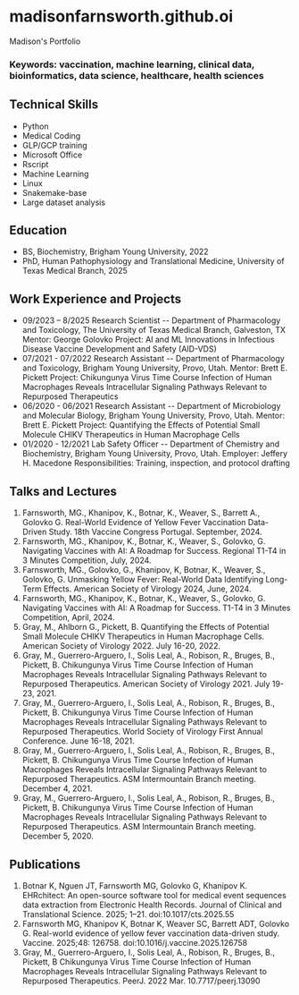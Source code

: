 # madisonfarnsworth.github.oi
Madison's Portfolio

### Keywords: vaccination, machine learning, clinical data, bioinformatics, data science, healthcare, health sciences
## Technical Skills
- Python
- Medical Coding
- GLP/GCP training
- Microsoft Office
- Rscript
- Machine Learning
- Linux
- Snakemake-base
- Large dataset analysis

## Education
- BS, Biochemistry, Brigham Young University, 2022
- PhD, Human Pathophysiology and Translational Medicine, University of Texas Medical Branch, 2025

## Work Experience and Projects
- 09/2023 – 8/2025	Research Scientist
-- Department of Pharmacology and Toxicology, The University of Texas Medical Branch, Galveston, TX 
Mentor: George Golovko
	Project: AI and ML Innovations in Infectious Disease Vaccine Development and Safety (AID-VDS)
- 07/2021 - 07/2022 Research Assistant 
-- Department of Pharmacology and Toxicology, Brigham Young University, Provo, Utah.
Mentor: Brett E. Pickett
	Project: Chikungunya Virus Time Course Infection of Human Macrophages Reveals Intracellular Signaling Pathways Relevant to Repurposed Therapeutics
- 06/2020 - 06/2021 Research Assistant 
-- Department of Microbiology and Molecular Biology, Brigham Young University, Provo, Utah.
Mentor: Brett E. Pickett
	Project: Quantifying the Effects of Potential Small Molecule CHIKV Therapeutics in Human Macrophage Cells
- 01/2020 - 12/2021	Lab Safety Officer 
-- Department of Chemistry and Biochemistry, Brigham Young University, Provo, Utah.
Employer: Jeffery H. Macedone
	Responsibilities: Training, inspection, and protocol drafting

## Talks and Lectures
1.	Farnsworth, MG., Khanipov, K., Botnar, K., Weaver, S., Barrett A., Golovko G. Real-World Evidence of Yellow Fever Vaccination Data-Driven Study. 18th Vaccine Congress Portugal. September, 2024.
2.	Farnsworth, MG., Khanipov, K., Botnar, K., Weaver, S., Golovko, G. Navigating Vaccines with AI: A Roadmap for Success. Regional T1-T4 in 3 Minutes Competition, July, 2024.
3.	Farnsworth, MG., Golovko, G., Khanipov, K, Botnar, K., Weaver, S., Golovko, G. Unmasking Yellow Fever: Real-World Data Identifying Long-Term Effects. American Society of Virology 2024, June, 2024.
4.	Farnsworth, MG., Khanipov, K., Botnar, K., Weaver, S., Golovko, G. Navigating Vaccines with AI: A Roadmap for Success. T1-T4 in 3 Minutes Competition, April, 2024.
5.	Gray, M., Ahlborn G., Pickett, B. Quantifying the Effects of Potential Small Molecule CHIKV Therapeutics in Human Macrophage Cells. American Society of Virology 2022. July 16-20, 2022.
6.	Gray, M., Guerrero-Arguero, I., Solis Leal, A., Robison, R., Bruges, B., Pickett, B. Chikungunya Virus Time Course Infection of Human Macrophages Reveals Intracellular Signaling Pathways Relevant to Repurposed Therapeutics. American Society of Virology 2021. July 19-23, 2021.
7.	Gray, M., Guerrero-Arguero, I., Solis Leal, A., Robison, R., Bruges, B., Pickett, B. Chikungunya Virus Time Course Infection of Human Macrophages Reveals Intracellular Signaling Pathways Relevant to Repurposed Therapeutics. World Society of Virology First Annual Conference. June 16-18, 2021.
8.	Gray, M., Guerrero-Arguero, I., Solis Leal, A., Robison, R., Bruges, B., Pickett, B. Chikungunya Virus Time Course Infection of Human Macrophages Reveals Intracellular Signaling Pathways Relevant to Repurposed Therapeutics. ASM Intermountain Branch meeting. December 4, 2021.
9.	Gray, M., Guerrero-Arguero, I., Solis Leal, A., Robison, R., Bruges, B., Pickett, B. Chikungunya Virus Time Course Infection of Human Macrophages Reveals Intracellular Signaling Pathways Relevant to Repurposed Therapeutics. ASM Intermountain Branch meeting. December 5, 2020.

## Publications
1.	Botnar K, Nguen JT, Farnsworth MG, Golovko G, Khanipov K. EHRchitect: An open-source software tool for medical event sequences data extraction from Electronic Health Records. Journal of Clinical and Translational Science. 2025; 1–21. doi:10.1017/cts.2025.55 
2.	Farnsworth MG, Khanipov K, Botnar K, Weaver SC, Barrett ADT, Golovko G. Real-world evidence of yellow fever vaccination data-driven study. Vaccine. 2025;48: 126758. doi:10.1016/j.vaccine.2025.126758 
3.	Gray, M., Guerrero-Arguero, I., Solis Leal, A., Robison, R., Bruges, B., Pickett, B Chikungunya Virus Time Course Infection of Human Macrophages Reveals Intracellular Signaling Pathways Relevant to Repurposed Therapeutics. PeerJ. 2022 Mar. 10.7717/peerj.13090
